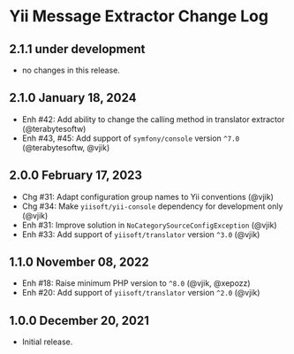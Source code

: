 # Yii Message Extractor Change Log

## 2.1.1 under development

- no changes in this release.

## 2.1.0 January 18, 2024

- Enh #42: Add ability to change the calling method in translator extractor (@terabytesoftw)
- Enh #43, #45: Add support of `symfony/console` version `^7.0` (@terabytesoftw, @vjik)

## 2.0.0 February 17, 2023

- Chg #31: Adapt configuration group names to Yii conventions (@vjik)
- Chg #34: Make `yiisoft/yii-console` dependency for development only (@vjik)
- Enh #31: Improve solution in `NoCategorySourceConfigException` (@vjik)
- Enh #33: Add support of `yiisoft/translator` version `^3.0` (@vjik)

## 1.1.0 November 08, 2022

- Enh #18: Raise minimum PHP version to `^8.0` (@vjik, @xepozz)
- Enh #20: Add support of `yiisoft/translator` version `^2.0` (@vjik)

## 1.0.0 December 20, 2021

- Initial release.

